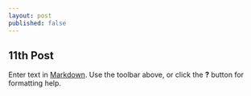 ```yaml
---
layout: post
published: false
---
```


## 11th Post

Enter text in [Markdown](http://daringfireball.net/projects/markdown/). Use the toolbar above, or click the **?** button for formatting help.
